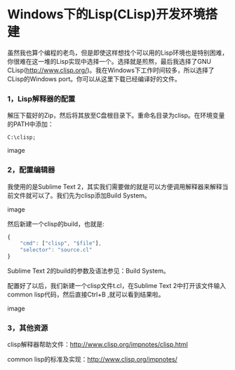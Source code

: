 Windows下的Lisp(CLisp)开发环境搭建
======

虽然我也算个编程的老鸟，但是即使这样想找个可以用的Lisp环境也是特别困难，你很难在这一堆的Lisp实现中选择一个。选择就是煎熬，最后我选择了GNU CLisp(http://www.clisp.org/)。我在Windows下工作时间较多，所以选择了CLisp的Windows port。你可以从这里下载已经编译好的文件。

### 1，Lisp解释器的配置
解压下载好的Zip，然后将其放至C盘根目录下。重命名目录为clisp。在环境变量的PATH中添加：

`C:\clisp;`

image

### 2，配置编辑器
我使用的是Sublime Text 2，其实我们需要做的就是可以方便调用解释器来解释当前文件就可以了。我们先为clisp添加Build System。

image

然后新建一个clisp的build，也就是:

```javascript
{
    "cmd": ["clisp", "$file"],
    "selector": "source.cl"
}
```

Sublime Text 2的build的参数及语法参见：Build System。

配置好了以后，我们新建一个clisp文件t.cl，在Sublime Text 2中打开该文件输入common lisp代码，然后直接Ctrl+B ,就可以看到结果啦。

image

 

### 3，其他资源

clisp解释器帮助文件：http://www.clisp.org/impnotes/clisp.html

common lisp的标准及实现：http://www.clisp.org/impnotes/
